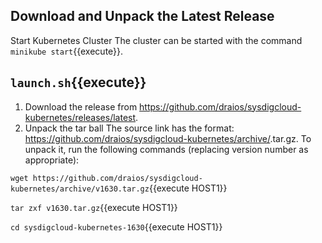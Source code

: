 ## Download and Unpack the Latest Release 

Start Kubernetes Cluster
The cluster can be started with the command `minikube start`{{execute}}.
## `launch.sh`{{execute}}

1. Download the release from  https://github.com/draios/sysdigcloud-kubernetes/releases/latest. 
2. Unpack the tar ball 
   The source link has the format: https://github.com/draios/sysdigcloud-kubernetes/archive/<v1234>.tar.gz.
   To unpack it, run the following commands (replacing version number as appropriate): 

`wget https://github.com/draios/sysdigcloud-kubernetes/archive/v1630.tar.gz`{{execute HOST1}}

`tar zxf v1630.tar.gz`{{execute HOST1}}

`cd sysdigcloud-kubernetes-1630`{{execute HOST1}}
